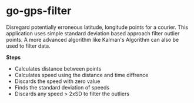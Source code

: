 # go-gps-filter

Disregard potentially erroneous latitude, longitude points for a courier. This application uses simple standard deviation based approach  filter outlier points. A more advanced algorithm like Kalman's Algorithm can also be used to filter data.

__Steps__
* Calculates distance between points
* Calculates speed using the distance and time diffrence
* Discards the speed with zero value
* Finds the standard deviation of speeds
* Discards any speed > 2xSD to filter the outliers


